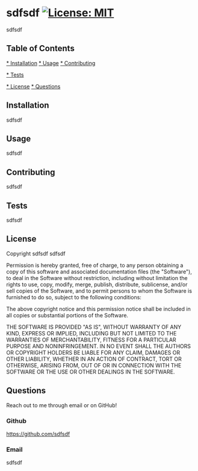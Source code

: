 # sdfsdf [![License: MIT](https://img.shields.io/badge/License-MIT-yellow.svg)](https://opensource.org/licenses/MIT)

sdfsdf

## Table of Contents

[* Installation](#installation)
[* Usage](#usage)
[* Contributing](#contributing)

[* Tests](#tests)

[* License](#license)
[* Questions](#questions)
## Installation

sdfsdf

## Usage

sdfsdf

## Contributing

sdfsdf

## Tests

sdfsdf

## License

Copyright sdfsdf sdfsdf

Permission is hereby granted, free of charge, to any person obtaining a copy of this software and associated documentation files (the "Software"), to deal in the Software without restriction, including without limitation the rights to use, copy, modify, merge, publish, distribute, sublicense, and/or sell copies of the Software, and to permit persons to whom the Software is furnished to do so, subject to the following conditions:

The above copyright notice and this permission notice shall be included in all copies or substantial portions of the Software.

THE SOFTWARE IS PROVIDED "AS IS", WITHOUT WARRANTY OF ANY KIND, EXPRESS OR IMPLIED, INCLUDING BUT NOT LIMITED TO THE WARRANTIES OF MERCHANTABILITY, FITNESS FOR A PARTICULAR PURPOSE AND NONINFRINGEMENT. IN NO EVENT SHALL THE AUTHORS OR COPYRIGHT HOLDERS BE LIABLE FOR ANY CLAIM, DAMAGES OR OTHER LIABILITY, WHETHER IN AN ACTION OF CONTRACT, TORT OR OTHERWISE, ARISING FROM, OUT OF OR IN CONNECTION WITH THE SOFTWARE OR THE USE OR OTHER DEALINGS IN THE SOFTWARE.

## Questions

Reach out to me through email or on GitHub!

### Github

https://github.com/sdfsdf

### Email

sdfsdf
